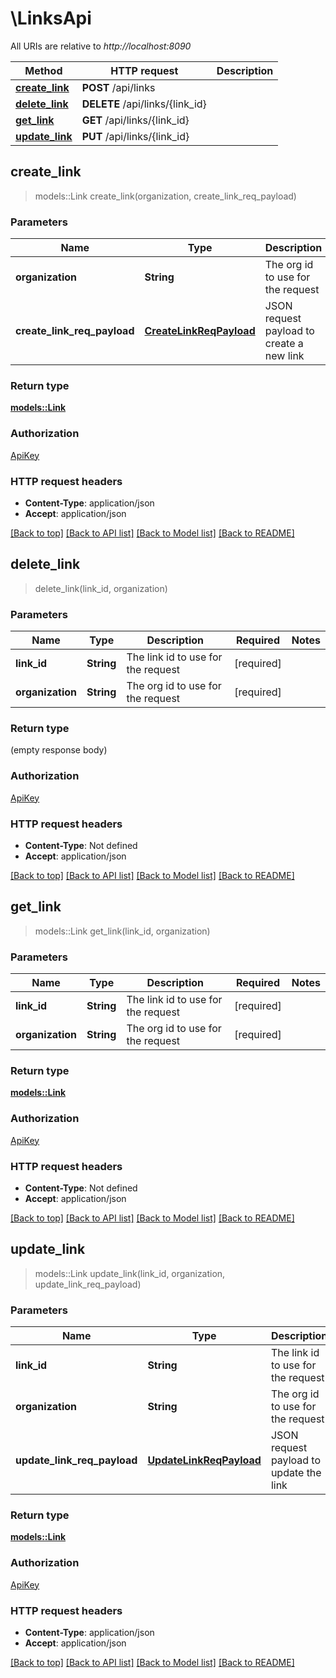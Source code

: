 # \LinksApi

All URIs are relative to *http://localhost:8090*

Method | HTTP request | Description
------------- | ------------- | -------------
[**create_link**](LinksApi.md#create_link) | **POST** /api/links | 
[**delete_link**](LinksApi.md#delete_link) | **DELETE** /api/links/{link_id} | 
[**get_link**](LinksApi.md#get_link) | **GET** /api/links/{link_id} | 
[**update_link**](LinksApi.md#update_link) | **PUT** /api/links/{link_id} | 



## create_link

> models::Link create_link(organization, create_link_req_payload)


### Parameters


Name | Type | Description  | Required | Notes
------------- | ------------- | ------------- | ------------- | -------------
**organization** | **String** | The org id to use for the request | [required] |
**create_link_req_payload** | [**CreateLinkReqPayload**](CreateLinkReqPayload.md) | JSON request payload to create a new link | [required] |

### Return type

[**models::Link**](Link.md)

### Authorization

[ApiKey](../README.md#ApiKey)

### HTTP request headers

- **Content-Type**: application/json
- **Accept**: application/json

[[Back to top]](#) [[Back to API list]](../README.md#documentation-for-api-endpoints) [[Back to Model list]](../README.md#documentation-for-models) [[Back to README]](../README.md)


## delete_link

> delete_link(link_id, organization)


### Parameters


Name | Type | Description  | Required | Notes
------------- | ------------- | ------------- | ------------- | -------------
**link_id** | **String** | The link id to use for the request | [required] |
**organization** | **String** | The org id to use for the request | [required] |

### Return type

 (empty response body)

### Authorization

[ApiKey](../README.md#ApiKey)

### HTTP request headers

- **Content-Type**: Not defined
- **Accept**: application/json

[[Back to top]](#) [[Back to API list]](../README.md#documentation-for-api-endpoints) [[Back to Model list]](../README.md#documentation-for-models) [[Back to README]](../README.md)


## get_link

> models::Link get_link(link_id, organization)


### Parameters


Name | Type | Description  | Required | Notes
------------- | ------------- | ------------- | ------------- | -------------
**link_id** | **String** | The link id to use for the request | [required] |
**organization** | **String** | The org id to use for the request | [required] |

### Return type

[**models::Link**](Link.md)

### Authorization

[ApiKey](../README.md#ApiKey)

### HTTP request headers

- **Content-Type**: Not defined
- **Accept**: application/json

[[Back to top]](#) [[Back to API list]](../README.md#documentation-for-api-endpoints) [[Back to Model list]](../README.md#documentation-for-models) [[Back to README]](../README.md)


## update_link

> models::Link update_link(link_id, organization, update_link_req_payload)


### Parameters


Name | Type | Description  | Required | Notes
------------- | ------------- | ------------- | ------------- | -------------
**link_id** | **String** | The link id to use for the request | [required] |
**organization** | **String** | The org id to use for the request | [required] |
**update_link_req_payload** | [**UpdateLinkReqPayload**](UpdateLinkReqPayload.md) | JSON request payload to update the link | [required] |

### Return type

[**models::Link**](Link.md)

### Authorization

[ApiKey](../README.md#ApiKey)

### HTTP request headers

- **Content-Type**: application/json
- **Accept**: application/json

[[Back to top]](#) [[Back to API list]](../README.md#documentation-for-api-endpoints) [[Back to Model list]](../README.md#documentation-for-models) [[Back to README]](../README.md)

